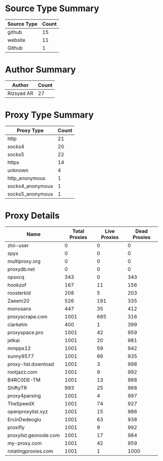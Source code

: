 # Source Type Summary

| Source Type | Count |
|-------------|-------|
| github | 15 |
| website | 11 |
| Github | 1 |


# Author Summary

| Author | Count |
|--------|-------|
| Rizsyad AR | 27 |


# Proxy Type Summary

| Proxy Type | Count |
|------------|-------|
| http | 21 |
| socks4 | 20 |
| socks5 | 22 |
| https | 14 |
| unknown | 4 |
| http_anonymous | 1 |
| socks4_anonymous | 1 |
| socks5_anonymous | 1 |


# Proxy Details

| Name | Total Proxies | Live Proxies | Dead Proxies |
|------|---------------|--------------|---------------|
| zloi-user | 0 | 0 | 0 |
| spys | 0 | 0 | 0 |
| multiproxy.org | 0 | 0 | 0 |
| proxydb.net | 0 | 0 | 0 |
| opsxcq | 343 | 0 | 343 |
| hookzof | 167 | 11 | 156 |
| roosterkid | 208 | 5 | 203 |
| Zaeem20 | 526 | 191 | 335 |
| monosans | 447 | 35 | 412 |
| proxyscrape.com | 1001 | 685 | 316 |
| clarketm | 400 | 1 | 399 |
| proxyspace.pro | 1001 | 42 | 959 |
| jetkai | 1001 | 20 | 981 |
| mmppx12 | 1001 | 59 | 942 |
| sunny9577 | 1001 | 66 | 935 |
| proxy-list.download | 1001 | 3 | 998 |
| rootjazz.com | 1001 | 9 | 992 |
| B4RC0DE-TM | 1001 | 13 | 988 |
| ShiftyTR | 993 | 25 | 968 |
| proxy4parsing | 1001 | 4 | 997 |
| TheSpeedX | 1001 | 74 | 927 |
| openproxylist.xyz | 1001 | 15 | 986 |
| ErcinDedeoglu | 1001 | 63 | 938 |
| proxifly | 1001 | 9 | 992 |
| proxylist.geonode.com | 1001 | 17 | 984 |
| my-proxy.com | 1001 | 42 | 959 |
| rotatingproxies.com | 1001 | 1 | 1000 |
